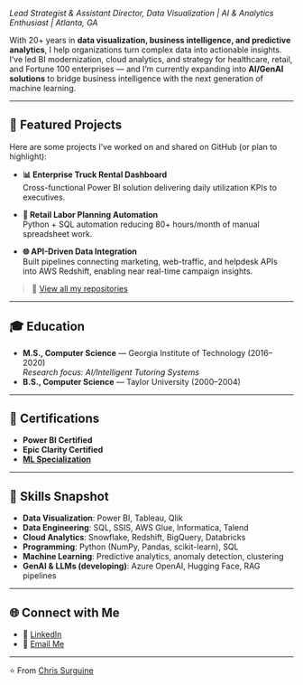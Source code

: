 *Lead Strategist & Assistant Director, Data Visualization | AI & Analytics Enthusiast | Atlanta, GA*  

With 20+ years in **data visualization, business intelligence, and predictive analytics**, I help organizations turn complex data into actionable insights. I’ve led BI modernization, cloud analytics, and strategy for healthcare, retail, and Fortune 100 enterprises — and I’m currently expanding into **AI/GenAI solutions** to bridge business intelligence with the next generation of machine learning.  

---

## 🚀 Featured Projects
Here are some projects I’ve worked on and shared on GitHub (or plan to highlight):  

- **📊 Enterprise Truck Rental Dashboard**  
  Cross-functional Power BI solution delivering daily utilization KPIs to executives.   

- **🛒 Retail Labor Planning Automation**  
  Python + SQL automation reducing 80+ hours/month of manual spreadsheet work.  

- **🌐 API-Driven Data Integration**  
  Built pipelines connecting marketing, web-traffic, and helpdesk APIs into AWS Redshift, enabling near real-time campaign insights.  

> 🔗 [View all my repositories](https://github.com/csurguine?tab=repositories)  

---

## 🎓 Education
- **M.S., Computer Science** — Georgia Institute of Technology (2016–2020)  
  *Research focus: AI/Intelligent Tutoring Systems*  
- **B.S., Computer Science** — Taylor University (2000–2004)  

---

## 📜 Certifications
- **Power BI Certified**  
- **Epic Clarity Certified**  
- [**ML Specialization**](https://www.coursera.org/account/accomplishments/verify/74P42G2AH50V)

---

## 🧰 Skills Snapshot
- **Data Visualization**: Power BI, Tableau, Qlik  
- **Data Engineering**: SQL, SSIS, AWS Glue, Informatica, Talend  
- **Cloud Analytics**: Snowflake, Redshift, BigQuery, Databricks  
- **Programming**: Python (NumPy, Pandas, scikit-learn), SQL  
- **Machine Learning**: Predictive analytics, anomaly detection, clustering  
- **GenAI & LLMs (developing)**: Azure OpenAI, Hugging Face, RAG pipelines  

---

## 🌐 Connect with Me
- 💼 [LinkedIn](https://linkedin.com/in/chriss)  
- 📧 [Email Me](mailto:your.email@example.com)   

---
⭐️ From [Chris Surguine](https://github.com/your-username)
